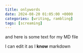 ```yaml
---
title: onlywords
date: 2024-08-20 01:05:00 +0000
categories: [writing, rambling]
tags: [screaming]
---
```


and here is some text for my MD file

I can edit it as I **know** markdown